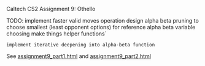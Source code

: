 Caltech CS2 Assignment 9: Othello

TODO:   implement faster valid moves operation
	design alpha beta pruning to choose smallest (least opponent options) for reference alpha beta variable choosing
	make things helper functions`

	implement iterative deepening into alpha-beta function

See [assignment9_part1.html](http://htmlpreview.github.io/?https://github.com/caltechcs2/othello/blob/master/assignment9_part1.html) and [assignment9_part2.html](http://htmlpreview.github.io/?https://github.com/caltechcs2/othello/blob/master/assignment9_part2.html)
